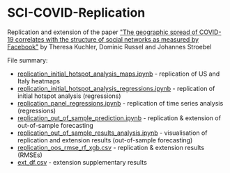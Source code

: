 # SCI-COVID-Replication
Replication and extension of the paper ["The geographic spread of COVID-19 correlates with the structure of social networks as measured by Facebook"](https://arxiv.org/pdf/2004.03055.pdf) by Theresa Kuchler, Dominic Russel and Johannes Stroebel

File summary:
- [replication_initial_hotspot_analysis_maps.ipynb](https://github.com/anton-koshelev/SCI-COVID-Replication/blob/main/replication_initial_hotspot_analysis_maps.ipynb) - replication of US and Italy heatmaps
- [replication_initial_hotspot_analysis_regressions.ipynb](https://github.com/anton-koshelev/SCI-COVID-Replication/blob/main/replication_initial_hotspot_analysis_regressions.ipynb) - replication of initial hotspot analysis (regressions)
- [replication_panel_regressions.ipynb](https://github.com/anton-koshelev/SCI-COVID-Replication/blob/main/replication_panel_regression.ipynb) - replication of time series analysis (regressions)
- [replication_out_of_sample_prediction.ipynb](https://github.com/anton-koshelev/SCI-COVID-Replication/blob/main/replication_out_of_sample_prediction.ipynb) - replication & extension of out-of-sample forecasting
- [replication_out_of_sample_results_analysis.ipynb](https://github.com/anton-koshelev/SCI-COVID-Replication/blob/main/replication_out_of_sample_results_analysis.ipynb) - visualisation of replication and extension results (out-of-sample forecasting)
- [replication_oos_rmse_rf_xgb.csv](https://github.com/anton-koshelev/SCI-COVID-Replication/blob/main/replication_oos_rmse_rf_xgb.csv) - replication & extension results (RMSEs)
- [ext_df.csv](https://github.com/anton-koshelev/SCI-COVID-Replication/blob/main/ext_df.csv) - extension supplementary results
